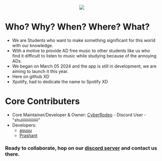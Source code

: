 <p align="center">
  <img src="https://github.com/user-attachments/assets/db222c01-41b5-4b28-a822-252ba1606f93">
</p>


# Who? Why? When? Where? What?
- We are Students who want to make something significant for this world with our knowledge.
- With a motive to provide AD free music to other students like us who find it difficult to listen to music while studying because of the annoying ADs.
- We began on March 05 2024 and the app is still in development, we are aiming to launch it this year.
- Here on github XD
- Xpotify, had to dedicate the name to Spotify XD

# Core Contributers
- Core Maintainer/Developer & Owner: [CyberRodeo](https://github.com/CyberRodeo) - Discord User - "shuiiiiiiiiiiiiiiii"
- Developers:
  - [asuuu](https://github.com/hikenoesu)
  - [Prashant](https://github.com/prashant18108)

### Ready to collaborate, hop on our [discord server](https://discord.gg/5QhqjbyXrQ) and contact us there.
